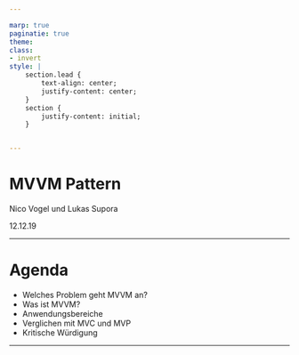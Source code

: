 ```yaml
---

marp: true
paginatie: true
theme: 
class: 
- invert
style: |
    section.lead {
        text-align: center;
        justify-content: center;
    }
    section {
        justify-content: initial;
    }


---
```


<!-- 
_class: 
- lead
- invert-->

# MVVM Pattern
Nico Vogel und Lukas Supora

12.12.19

---

# Agenda

- Welches Problem geht MVVM an?
- Was ist MVVM?
- Anwendungsbereiche
- Verglichen mit MVC und MVP
- Kritische Würdigung

---


